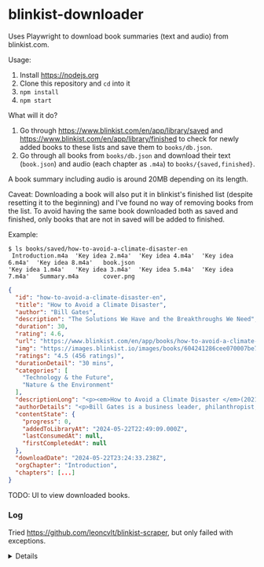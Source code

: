 # blinkist-downloader

Uses Playwright to download book summaries (text and audio) from blinkist.com.

Usage:
1. Install https://nodejs.org
1. Clone this repository and `cd` into it
1. `npm install`
1. `npm start`

What will it do?
1. Go through https://www.blinkist.com/en/app/library/saved and https://www.blinkist.com/en/app/library/finished
to check for newly added books to these lists and save them to `books/db.json`.
1. Go through all books from `books/db.json` and download their text (`book.json`) and audio (each chapter as `.m4a`) to `books/{saved,finished}`.

A book summary including audio is around 20MB depending on its length.

Caveat: Downloading a book will also put it in blinkist's finished list (despite resetting it to the beginning) and I've found no way of removing books from the list. To avoid having the same book downloaded both as saved and finished, only books that are not in saved will be added to finished.

Example:
```console
$ ls books/saved/how-to-avoid-a-climate-disaster-en
 Introduction.m4a  'Key idea 2.m4a'  'Key idea 4.m4a'  'Key idea 6.m4a'  'Key idea 8.m4a'   book.json
'Key idea 1.m4a'   'Key idea 3.m4a'  'Key idea 5.m4a'  'Key idea 7.m4a'   Summary.m4a       cover.png
```
```json
{
  "id": "how-to-avoid-a-climate-disaster-en",
  "title": "How to Avoid a Climate Disaster",
  "author": "Bill Gates",
  "description": "The Solutions We Have and the Breakthroughs We Need",
  "duration": 30,
  "rating": 4.6,
  "url": "https://www.blinkist.com/en/app/books/how-to-avoid-a-climate-disaster-en",
  "img": "https://images.blinkist.io/images/books/604241286cee070007be7d17/1_1/640.png",
  "ratings": "4.5 (456 ratings)",
  "durationDetail": "30 mins",
  "categories": [
    "Technology & the Future",
    "Nature & the Environment"
  ],
  "descriptionLong": "<p><em>How to Avoid a Climate Disaster </em>(2021) is a guidebook to getting the world to an important milestone: zero greenhouse gas emissions. Bill Gates shares the knowledge he’s gained through his role on international climate commissions and as a go-to source of funding for climate solution startups. He pinpoints the ideas that show the most promise and explains the work that still needs to be done.&nbsp;</p>",
  "authorDetails": "<p>Bill Gates is a business leader, philanthropist, and cofounder of Microsoft. Along with his wife, he is the cochair of the Bill &amp; Melinda Gates Foundation, which is dedicated to fighting poverty and related health issues around the world. He is also a founder of Breakthrough Energy, a group of organizations that strive to push forward clean energy products and initiatives.</p>",
  "contentState": {
    "progress": 0,
    "addedToLibraryAt": "2024-05-22T22:49:09.000Z",
    "lastConsumedAt": null,
    "firstCompletedAt": null
  },
  "downloadDate": "2024-05-22T23:24:33.238Z",
  "orgChapter": "Introduction",
  "chapters": [...]
}
```

TODO: UI to view downloaded books.


### Log

Tried https://github.com/leoncvlt/blinkist-scraper, but only failed with exceptions.

<details>
<summary>Details</summary>

> Python tool to download book summaries and audio from Blinkist.com, and generate some pretty output

> This script uses ChromeDriver to automate the Google Chrome browser - therefore Google Chrome needs to be installed in order to work.


```
bs ❯  python3 blinkistscraper <email> <password>
[23:24:59] INFO Starting scrape run...
[23:24:59] INFO Initialising chromedriver at None...
[23:24:59] ERROR expected str, bytes or os.PathLike object, not NoneType
Traceback (most recent call last):
  File "/Users/voglerr/blinkist-scraper/blinkistscraper/__main__.py", line 412, in <module>
    main()
  File "/Users/voglerr/blinkist-scraper/blinkistscraper/__main__.py", line 319, in main
    driver = scraper.initialize_driver(
             ^^^^^^^^^^^^^^^^^^^^^^^^^^
  File "/Users/voglerr/blinkist-scraper/blinkistscraper/scraper.py", line 98, in initialize_driver
    driver = webdriver.Chrome(
             ^^^^^^^^^^^^^^^^^
  File "/Users/voglerr/blinkist-scraper/bs/lib/python3.11/site-packages/seleniumwire/webdriver/browser.py", line 96, in __init__
    super().__init__(*args, **kwargs)
  File "/Users/voglerr/blinkist-scraper/bs/lib/python3.11/site-packages/selenium/webdriver/chrome/webdriver.py", line 73, in __init__
    self.service.start()
  File "/Users/voglerr/blinkist-scraper/bs/lib/python3.11/site-packages/selenium/webdriver/common/service.py", line 72, in start
    self.process = subprocess.Popen(cmd, env=self.env,
                   ^^^^^^^^^^^^^^^^^^^^^^^^^^^^^^^^^^^
  File "/opt/homebrew/Cellar/python@3.11/3.11.6_1/Frameworks/Python.framework/Versions/3.11/lib/python3.11/subprocess.py", line 1026, in __init__
    self._execute_child(args, executable, preexec_fn, close_fds,
  File "/opt/homebrew/Cellar/python@3.11/3.11.6_1/Frameworks/Python.framework/Versions/3.11/lib/python3.11/subprocess.py", line 1824, in _execute_child
    and os.path.dirname(executable)
        ^^^^^^^^^^^^^^^^^^^^^^^^^^^
  File "<frozen posixpath>", line 152, in dirname
TypeError: expected str, bytes or os.PathLike object, not NoneType
[23:24:59] CRITICAL Uncaught Exception. Exiting...
```
</details>
